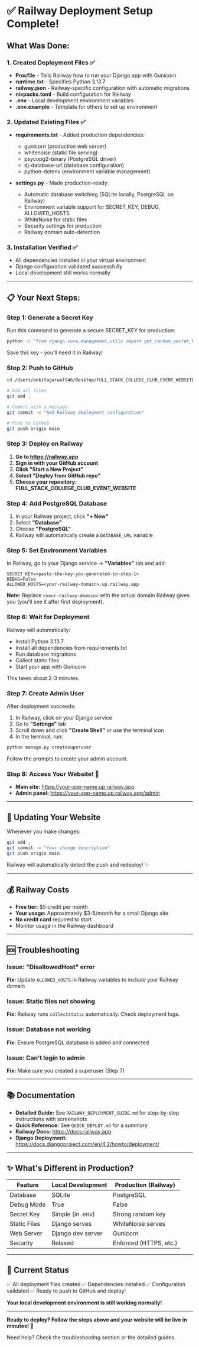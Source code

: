 # ✅ Railway Deployment Setup Complete!

## What Was Done:

### 1. Created Deployment Files ✅
- **Procfile** - Tells Railway how to run your Django app with Gunicorn
- **runtime.txt** - Specifies Python 3.13.7
- **railway.json** - Railway-specific configuration with automatic migrations
- **nixpacks.toml** - Build configuration for Railway
- **.env** - Local development environment variables
- **.env.example** - Template for others to set up environment

### 2. Updated Existing Files ✅
- **requirements.txt** - Added production dependencies:
  - gunicorn (production web server)
  - whitenoise (static file serving)
  - psycopg2-binary (PostgreSQL driver)
  - dj-database-url (database configuration)
  - python-dotenv (environment variable management)

- **settings.py** - Made production-ready:
  - Automatic database switching (SQLite locally, PostgreSQL on Railway)
  - Environment variable support for SECRET_KEY, DEBUG, ALLOWED_HOSTS
  - WhiteNoise for static files
  - Security settings for production
  - Railway domain auto-detection

### 3. Installation Verified ✅
- All dependencies installed in your virtual environment
- Django configuration validated successfully
- Local development still works normally

---

## 📋 Your Next Steps:

### Step 1: Generate a Secret Key
Run this command to generate a secure SECRET_KEY for production:

```bash
python -c "from django.core.management.utils import get_random_secret_key; print(get_random_secret_key())"
```

Save this key - you'll need it in Railway!

### Step 2: Push to GitHub

```bash
cd /Users/ankitagarwal546/Desktop/FULL_STACK_COLLEGE_CLUB_EVENT_WEBSITE/sac_project

# Add all files
git add .

# Commit with a message
git commit -m "Add Railway deployment configuration"

# Push to GitHub
git push origin main
```

### Step 3: Deploy on Railway

1. **Go to https://railway.app**
2. **Sign in with your GitHub account**
3. **Click "Start a New Project"**
4. **Select "Deploy from GitHub repo"**
5. **Choose your repository: FULL_STACK_COLLEGE_CLUB_EVENT_WEBSITE**

### Step 4: Add PostgreSQL Database

1. In your Railway project, click **"+ New"**
2. Select **"Database"**
3. Choose **"PostgreSQL"**
4. Railway will automatically create a `DATABASE_URL` variable

### Step 5: Set Environment Variables

In Railway, go to your Django service → **"Variables"** tab and add:

```
SECRET_KEY=<paste-the-key-you-generated-in-step-1>
DEBUG=False
ALLOWED_HOSTS=<your-railway-domain>.up.railway.app
```

**Note:** Replace `<your-railway-domain>` with the actual domain Railway gives you (you'll see it after first deployment).

### Step 6: Wait for Deployment

Railway will automatically:
- Install Python 3.13.7
- Install all dependencies from requirements.txt
- Run database migrations
- Collect static files
- Start your app with Gunicorn

This takes about 2-3 minutes.

### Step 7: Create Admin User

After deployment succeeds:

1. In Railway, click on your Django service
2. Go to **"Settings"** tab
3. Scroll down and click **"Create Shell"** or use the terminal icon
4. In the terminal, run:

```bash
python manage.py createsuperuser
```

Follow the prompts to create your admin account.

### Step 8: Access Your Website! 🎉

- **Main site:** https://your-app-name.up.railway.app
- **Admin panel:** https://your-app-name.up.railway.app/admin

---

## 🔄 Updating Your Website

Whenever you make changes:

```bash
git add .
git commit -m "Your change description"
git push origin main
```

Railway will automatically detect the push and redeploy! ✨

---

## 💰 Railway Costs

- **Free tier:** $5 credit per month
- **Your usage:** Approximately $3-5/month for a small Django site
- **No credit card** required to start
- Monitor usage in the Railway dashboard

---

## 🆘 Troubleshooting

### Issue: "DisallowedHost" error
**Fix:** Update `ALLOWED_HOSTS` in Railway variables to include your Railway domain

### Issue: Static files not showing
**Fix:** Railway runs `collectstatic` automatically. Check deployment logs.

### Issue: Database not working
**Fix:** Ensure PostgreSQL database is added and connected

### Issue: Can't login to admin
**Fix:** Make sure you created a superuser (Step 7)

---

## 📚 Documentation

- **Detailed Guide:** See `RAILWAY_DEPLOYMENT_GUIDE.md` for step-by-step instructions with screenshots
- **Quick Reference:** See `QUICK_DEPLOY.md` for a summary
- **Railway Docs:** https://docs.railway.app
- **Django Deployment:** https://docs.djangoproject.com/en/4.2/howto/deployment/

---

## ✨ What's Different in Production?

| Feature | Local Development | Production (Railway) |
|---------|------------------|---------------------|
| Database | SQLite | PostgreSQL |
| Debug Mode | True | False |
| Secret Key | Simple (in .env) | Strong random key |
| Static Files | Django serves | WhiteNoise serves |
| Web Server | Django dev server | Gunicorn |
| Security | Relaxed | Enforced (HTTPS, etc.) |

---

## 🎯 Current Status

✅ All deployment files created
✅ Dependencies installed
✅ Configuration validated
✅ Ready to push to GitHub and deploy!

**Your local development environment is still working normally!**

---

**Ready to deploy? Follow the steps above and your website will be live in minutes! 🚀**

Need help? Check the troubleshooting section or the detailed guides.
